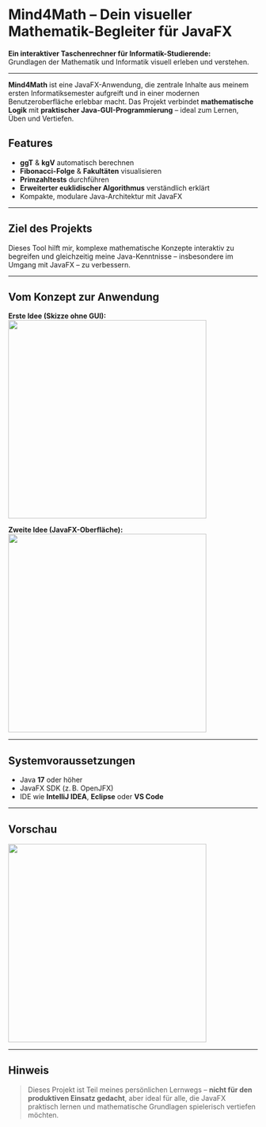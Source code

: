 # Mind4Math – Dein visueller Mathematik-Begleiter für JavaFX

**Ein interaktiver Taschenrechner für Informatik-Studierende:**  
Grundlagen der Mathematik und Informatik visuell erleben und verstehen.

---

**Mind4Math** ist eine JavaFX-Anwendung, die zentrale Inhalte aus meinem ersten Informatiksemester aufgreift und in einer modernen Benutzeroberfläche erlebbar macht. Das Projekt verbindet **mathematische Logik** mit **praktischer Java-GUI-Programmierung** – ideal zum Lernen, Üben und Vertiefen.

## Features
- **ggT** & **kgV** automatisch berechnen  
- **Fibonacci-Folge** & **Fakultäten** visualisieren  
- **Primzahltests** durchführen  
- **Erweiterter euklidischer Algorithmus** verständlich erklärt  
- Kompakte, modulare Java-Architektur mit JavaFX

---

## Ziel des Projekts

Dieses Tool hilft mir, komplexe mathematische Konzepte interaktiv zu begreifen und gleichzeitig meine Java-Kenntnisse – insbesondere im Umgang mit JavaFX – zu verbessern.

---

## Vom Konzept zur Anwendung

**Erste Idee (Skizze ohne GUI):**  
<img src="https://github.com/user-attachments/assets/e10da24e-5b51-4a64-b478-11e1c2b24628" width="400"/>

**Zweite Idee (JavaFX-Oberfläche):**  
<img src="https://github.com/user-attachments/assets/5258174a-38aa-40ae-8016-a8a4ad7087d6" width="400"/>

---

## Systemvoraussetzungen
- Java **17** oder höher  
- JavaFX SDK (z. B. OpenJFX)  
- IDE wie **IntelliJ IDEA**, **Eclipse** oder **VS Code**

---

## Vorschau
<img src="https://github.com/user-attachments/assets/f2d14ae1-db74-42b7-90c0-ebb204e7eedd" width="400"/>

---

## Hinweis

> Dieses Projekt ist Teil meines persönlichen Lernwegs – **nicht für den produktiven Einsatz gedacht**, aber ideal für alle, die JavaFX praktisch lernen und mathematische Grundlagen spielerisch vertiefen möchten.

